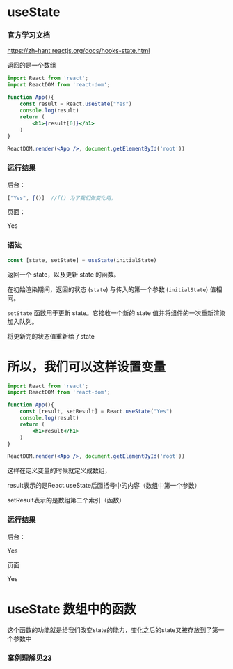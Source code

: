 # useState

### 官方学习文档

https://zh-hant.reactjs.org/docs/hooks-state.html

返回的是一个数组

~~~jsx
import React from 'react';
import ReactDOM from 'react-dom';

function App(){
    const result = React.useState("Yes")
    console.log(result)
    return (
        <h1>{result[0]}</h1>
    )
}

ReactDOM.render(<App />, document.getElementById('root'))
~~~

### 运行结果

后台：

~~~js
["Yes", ƒ()]  //f() 为了我们做变化用，
~~~

页面：

Yes

### 语法

~~~jsx
const [state, setState] = useState(initialState)
~~~

返回一个 state，以及更新 state 的函数。

在初始渲染期间，返回的状态 (`state`) 与传入的第一个参数 (`initialState`) 值相同。

`setState` 函数用于更新 state。它接收一个新的 state 值并将组件的一次重新渲染加入队列。

将更新完的状态值重新给了state

# 所以，我们可以这样设置变量

~~~jsx
import React from 'react';
import ReactDOM from 'react-dom';

function App(){
    const [result, setResult] = React.useState("Yes")
    console.log(result)
    return (
        <h1>result</h1>
    )
}

ReactDOM.render(<App />, document.getElementById('root'))
~~~

这样在定义变量的时候就定义成数组，

result表示的是React.useState后面括号中的内容（数组中第一个参数）

setResult表示的是数组第二个索引（函数）

### 运行结果

后台：

Yes

页面

Yes

# useState 数组中的函数

这个函数的功能就是给我们改变state的能力，变化之后的state又被存放到了第一个参数中

### 案例理解见23



